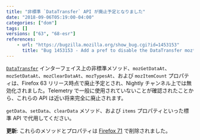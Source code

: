 ```yaml
---
title: "非標準 `DataTransfer` API が廃止予定となりました"
date: "2018-09-06T05:19:00-04:00"
categories: ["dom"]
tags: []
versions: ["63", "68-esr"]
references:
    - url: "https://bugzilla.mozilla.org/show_bug.cgi?id=1453153"
      title: "Bug 1453153 - Add a pref to disable the DataTransfer moz*At APIs for content"
---
```

[`DataTransfer`](https://developer.mozilla.org/docs/Web/API/DataTransfer) インターフェイス上の非標準メソッド、`mozGetDataAt`、`mozSetDataAt`、`mozClearDataAt`、`mozTypesAt`、および `mozItemCount` プロパティは、Firefox 63 リリース時点で廃止予定とされ、Nightly チャンネル上では無効化されました。Telemetry で一般に使用されていないことが確認されたことから、これらの API は近い将来完全に廃止されます。

`getData`、`setData`、`clearData` メソッド、および `items` プロパティといった標準 API で代用してください。

**更新**: これらのメソッドとプロパティは [Firefox 71](https://www.fxsitecompat.dev/ja/docs/2019/non-standard-datatransfer-apis-have-been-removed/) で削除されました。
